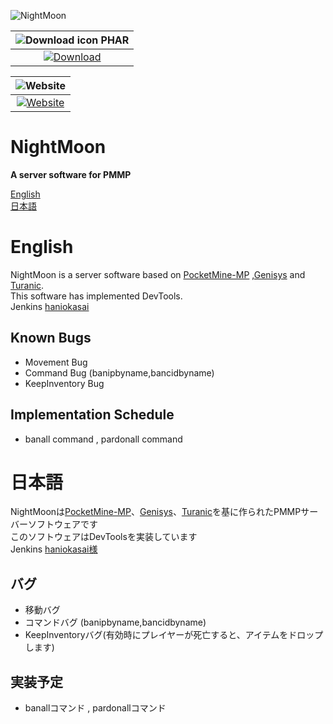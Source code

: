 ﻿![NightMoon](https://github.com/NightMoonTeam/NightMoon/blob/master/src/pocketmine/resources/logo.jpg)</br>

| ![Download icon](https://storage.googleapis.com/material-icons/external-assets/v4/icons/svg/ic_file_download_black_18px.svg) PHAR |
| :---: |
| [![Download](https://img.shields.io/badge/download-latest-blue.svg)](https://jenkins.haniokasai.com/job/NightMoon-12-PMMP/lastSuccessfulBuild/artifact/artifacts/Nightmoon-12-PHP7.phar) |

| ![Website](https://storage.googleapis.com/material-icons/external-assets/v4/icons/svg/ic_public_black_18px.svg) |
| :---: |
| [![Website](https://img.shields.io/website-up-down-green-red/http/genisys.pro.svg?label=website)](https://nightmoon.cf) |

NightMoon
====================
__A server software for PMMP__

[English](#english)  
[日本語](#日本語)   

# English
NightMoon is a server software based on <a href="https://github.com/pmmp/PocketMine-MP" target="_blank">PocketMine-MP</a> ,<a href="https://github.com/iTXTech/Genisys" target="_blank">Genisys</a> and <a href="https://github.com/TuranicTeam/Turanic" target="_blank">Turanic</a>.<br>
This software has implemented DevTools.<br>
Jenkins <a href="https://github.com/haniokasai" target="_blank">haniokasai</a>

Known Bugs
-------------
- Movement Bug
- Command Bug (banipbyname,bancidbyname)
- KeepInventory Bug

Implementation Schedule
-------------
- banall command , pardonall command

# 日本語
NightMoonは<a href="https://github.com/pmmp/PocketMine-MP" target="_blank">PocketMine-MP</a>、<a href="https://github.com/iTXTech/Genisys" target="_blank">Genisys</a>、<a href="https://github.com/TuranicTeam/Turanic" target="_blank">Turanic</a>を基に作られたPMMPサーバーソフトウェアです<br>
このソフトウェアはDevToolsを実装しています<br>
Jenkins <a href="https://github.com/haniokasai" target="_blank">haniokasai様</a>

バグ
-------------
- 移動バグ
- コマンドバグ (banipbyname,bancidbyname)
- KeepInventoryバグ(有効時にプレイヤーが死亡すると、アイテムをドロップします)

実装予定
-------------
- banallコマンド , pardonallコマンド
